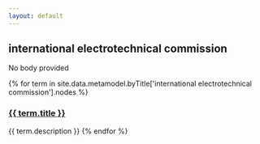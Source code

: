 ```yaml
---
layout: default
---
```

<style>
.initial-content {
  padding-left:5%;
  padding-right:25px;
}
</style>

## international electrotechnical commission

No body provided

{% for term in site.data.metamodel.byTitle['international electrotechnical commission'].nodes %}
### <a href='/_pages/embed?t={{ term.title }}'>{{ term.title }}</a>

{{ term.description }}
{% endfor %}
